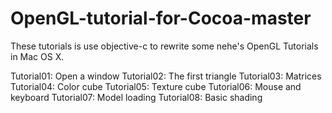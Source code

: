OpenGL-tutorial-for-Cocoa-master
================================

These tutorials is use objective-c to rewrite some nehe's OpenGL Tutorials in Mac OS X.

Tutorial01: Open a window
Tutorial02: The first triangle
Tutorial03: Matrices
Tutorial04: Color cube
Tutorial05: Texture cube
Tutorial06: Mouse and keyboard
Tutorial07: Model loading
Tutorial08: Basic shading